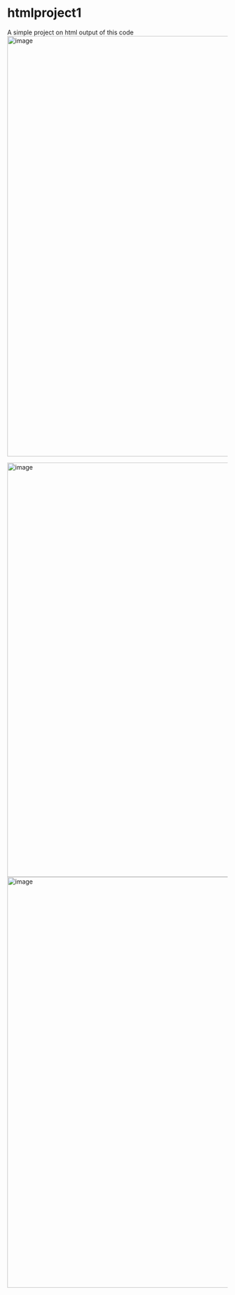 # htmlproject1
A simple project on html
output of this code 
<img width="960" alt="image" src="https://github.com/NavyaVeeram/htmlproject1/assets/113278607/dc3a9a40-5d5b-41ac-bb09-ae3ac7c4ece2">

<img width="946" alt="image" src="https://github.com/NavyaVeeram/htmlproject1/assets/113278607/3e115e40-7c9b-4aa5-a984-011215e7944a">

<img width="938" alt="image" src="https://github.com/NavyaVeeram/htmlproject1/assets/113278607/63987f79-c696-4070-881f-226c77c76840">
